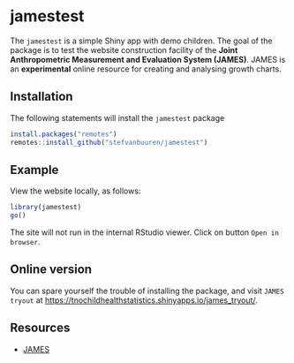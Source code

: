 
<!-- README.md is generated from README.Rmd. Please edit that file -->

# jamestest

The `jamestest` is a simple Shiny app with demo children. The goal of
the package is to test the website construction facility of the **Joint
Anthropometric Measurement and Evaluation System (JAMES)**. JAMES is an
**experimental** online resource for creating and analysing growth
charts.

## Installation

The following statements will install the `jamestest` package

``` r
install.packages("remotes")
remotes::install_github("stefvanbuuren/jamestest")
```

## Example

View the website locally, as follows:

``` r
library(jamestest)
go()
```

The site will not run in the internal RStudio viewer. Click on button
`Open in browser`.

## Online version

You can spare yourself the trouble of installing the package, and visit
`JAMES tryout` at
<https://tnochildhealthstatistics.shinyapps.io/james_tryout/>.

## Resources

  - [JAMES](https://github.com/stefvanbuuren/james)
